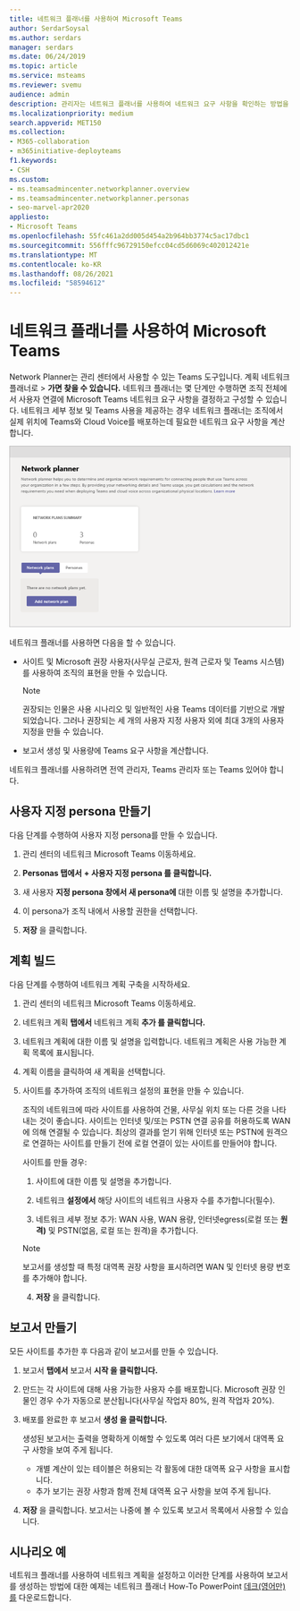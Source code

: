 ```yaml
---
title: 네트워크 플래너를 사용하여 Microsoft Teams
author: SerdarSoysal
ms.author: serdars
manager: serdars
ms.date: 06/24/2019
ms.topic: article
ms.service: msteams
ms.reviewer: svemu
audience: admin
description: 관리자는 네트워크 플래너를 사용하여 네트워크 요구 사항을 확인하는 방법을 Microsoft Teams.
ms.localizationpriority: medium
search.appverid: MET150
ms.collection:
- M365-collaboration
- m365initiative-deployteams
f1.keywords:
- CSH
ms.custom:
- ms.teamsadmincenter.networkplanner.overview
- ms.teamsadmincenter.networkplanner.personas
- seo-marvel-apr2020
appliesto:
- Microsoft Teams
ms.openlocfilehash: 55fc461a2dd005d454a2b964bb3774c5ac17dbc1
ms.sourcegitcommit: 556fffc96729150efcc04cd5d6069c402012421e
ms.translationtype: MT
ms.contentlocale: ko-KR
ms.lasthandoff: 08/26/2021
ms.locfileid: "58594612"
---
```

# <a name="use-the-network-planner-for-microsoft-teams"></a>네트워크 플래너를 사용하여 Microsoft Teams

Network Planner는 관리 센터에서 사용할 수 있는 Teams 도구입니다. 계획 네트워크 플래너로   >  **가면 찾을 수 있습니다.** 네트워크 플래너는 몇 단계만 수행하면 조직 전체에서 사용자 연결에 Microsoft Teams 네트워크 요구 사항을 결정하고 구성할 수 있습니다. 네트워크 세부 정보 및 Teams 사용을 제공하는 경우 네트워크 플래너는 조직에서 실제 위치에 Teams와 Cloud Voice를 배포하는데 필요한 네트워크 요구 사항을 계산합니다.

![네트워크 플래너 스크린샷](media/network-planner.png)

네트워크 플래너를 사용하면 다음을 할 수 있습니다.

- 사이트 및 Microsoft 권장 사용자(사무실 근로자, 원격 근로자 및 Teams 시스템)를 사용하여 조직의 표현을 만들 수 있습니다.

    > [!NOTE]
    > 권장되는 인물은 사용 시나리오 및 일반적인 사용 Teams 데이터를 기반으로 개발되었습니다. 그러나 권장되는 세 개의 사용자 지정 사용자 외에 최대 3개의 사용자 지정을 만들 수 있습니다.

- 보고서 생성 및 사용량에 Teams 요구 사항을 계산합니다.

네트워크 플래너를 사용하려면 전역 관리자, Teams 관리자 또는 Teams 있어야 합니다.

## <a name="create-a-custom-persona"></a>사용자 지정 persona 만들기

다음 단계를 수행하여 사용자 지정 persona를 만들 수 있습니다.

1. 관리 센터의 네트워크 Microsoft Teams 이동하세요.

2. **Personas 탭에서** **+ 사용자 지정 persona 를 클릭합니다.** 

3. 새 사용자 **지정 persona 창에서 새 persona에** 대한 이름 및 설명을 추가합니다.

4. 이 persona가 조직 내에서 사용할 권한을 선택합니다.

5. **저장** 을 클릭합니다.

## <a name="build-your-plan"></a>계획 빌드

다음 단계를 수행하여 네트워크 계획 구축을 시작하세요.

1. 관리 센터의 네트워크 Microsoft Teams 이동하세요.

2. 네트워크 계획 **탭에서** 네트워크 계획 **추가 를 클릭합니다.**

3. 네트워크 계획에 대한 이름 및 설명을 입력합니다. 네트워크 계획은 사용 가능한 계획 목록에 표시됩니다.

4. 계획 이름을 클릭하여 새 계획을 선택합니다.

5. 사이트를 추가하여 조직의 네트워크 설정의 표현을 만들 수 있습니다.

    조직의 네트워크에 따라 사이트를 사용하여 건물, 사무실 위치 또는 다른 것을 나타내는 것이 좋습니다. 사이트는 인터넷 및/또는 PSTN 연결 공유를 허용하도록 WAN에 의해 연결될 수 있습니다. 최상의 결과를 얻기 위해 인터넷 또는 PSTN에 원격으로 연결하는 사이트를 만들기 전에 로컬 연결이 있는 사이트를 만들어야 합니다.

    사이트를 만들 경우:

    1. 사이트에 대한 이름 및 설명을 추가합니다.

    2. 네트워크 **설정에서** 해당 사이트의 네트워크 사용자 수를 추가합니다(필수).

    3. 네트워크 세부 정보 추가: WAN 사용, WAN 용량, 인터넷egress(로컬 또는 **원격)** 및 PSTN(없음, 로컬 또는 원격)을 추가합니다.

      > [!NOTE]
      > 보고서를 생성할 때 특정 대역폭 권장 사항을 표시하려면 WAN 및 인터넷 용량 번호를 추가해야 합니다.

    4. **저장** 을 클릭합니다.

## <a name="create-a-report"></a>보고서 만들기

모든 사이트를 추가한 후 다음과 같이 보고서를 만들 수 있습니다.

1. 보고서 **탭에서** 보고서 **시작 을 클릭합니다.**

2. 만드는 각 사이트에 대해 사용 가능한 사용자 수를 배포합니다. Microsoft 권장 인물인 경우 수가 자동으로 분산됩니다(사무실 작업자 80%, 원격 작업자 20%).

3. 배포를 완료한 후 보고서 **생성 을 클릭합니다.**

    생성된 보고서는 출력을 명확하게 이해할 수 있도록 여러 다른 보기에서 대역폭 요구 사항을 보여 주게 됩니다.
    - 개별 계산이 있는 테이블은 허용되는 각 활동에 대한 대역폭 요구 사항을 표시합니다.
    - 추가 보기는 권장 사항과 함께 전체 대역폭 요구 사항을 보여 주게 됩니다.

4. **저장** 을 클릭합니다. 보고서는 나중에 볼 수 있도록 보고서 목록에서 사용할 수 있습니다.

## <a name="example-scenario"></a>시나리오 예

네트워크 플래너를 사용하여 네트워크 계획을 설정하고 이러한 단계를 사용하여 보고서를 생성하는 방법에 대한 예제는 네트워크 플래너 How-To PowerPoint [데크(영어만)를](https://github.com/MicrosoftDocs/OfficeDocs-SkypeForBusiness/blob/live/Teams/downloads/network-planner-how-to.pptx?raw=true) 다운로드합니다.
